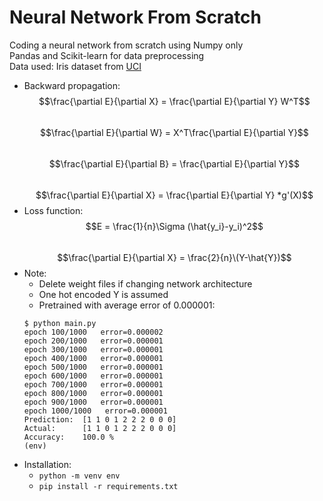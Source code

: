 # Neural Network From Scratch
Coding a neural network from scratch using Numpy only    
Pandas and Scikit-learn for data preprocessing    
Data used: Iris dataset from [UCI](https://archive.ics.uci.edu/ml/datasets/iris)  
  
- Backward propagation:  
    $$\frac{\partial E}{\partial X} = \frac{\partial E}{\partial Y} W^T$$  
    $$\frac{\partial E}{\partial W} = X^T\frac{\partial E}{\partial Y}$$  
    $$\frac{\partial E}{\partial B} = \frac{\partial E}{\partial Y}$$  
    $$\frac{\partial E}{\partial X} = \frac{\partial E}{\partial Y} *g'(X)$$  
- Loss function:  
    $$E = \frac{1}{n}\Sigma (\hat{y_i}-y_i)^2$$  
    $$\frac{\partial E}{\partial X} = \frac{2}{n}\(Y-\hat{Y})$$  
- Note: 
    + Delete weight files if changing network architecture  
    + One hot encoded Y is assumed  
    + Pretrained with average error of 0.000001:  
    ```
    $ python main.py 
    epoch 100/1000   error=0.000002
    epoch 200/1000   error=0.000001
    epoch 300/1000   error=0.000001
    epoch 400/1000   error=0.000001
    epoch 500/1000   error=0.000001
    epoch 600/1000   error=0.000001
    epoch 700/1000   error=0.000001
    epoch 800/1000   error=0.000001
    epoch 900/1000   error=0.000001
    epoch 1000/1000   error=0.000001
    Prediction:  [1 1 0 1 2 2 2 0 0 0]
    Actual:      [1 1 0 1 2 2 2 0 0 0]
    Accuracy:    100.0 %
    (env)
    ```  
- Installation:  
    + ```python -m venv env```  
    + ```pip install -r requirements.txt```  
    